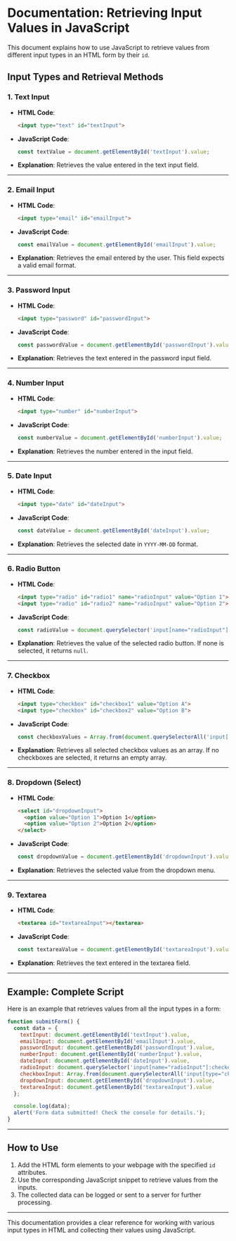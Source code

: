 
# Documentation: Retrieving Input Values in JavaScript

This document explains how to use JavaScript to retrieve values from different input types in an HTML form by their `id`. 

## **Input Types and Retrieval Methods**

### **1. Text Input**
- **HTML Code**:
  ```html
  <input type="text" id="textInput">
  ```
- **JavaScript Code**:
  ```javascript
  const textValue = document.getElementById('textInput').value;
  ```
- **Explanation**:
  Retrieves the value entered in the text input field.

---

### **2. Email Input**
- **HTML Code**:
  ```html
  <input type="email" id="emailInput">
  ```
- **JavaScript Code**:
  ```javascript
  const emailValue = document.getElementById('emailInput').value;
  ```
- **Explanation**:
  Retrieves the email entered by the user. This field expects a valid email format.

---

### **3. Password Input**
- **HTML Code**:
  ```html
  <input type="password" id="passwordInput">
  ```
- **JavaScript Code**:
  ```javascript
  const passwordValue = document.getElementById('passwordInput').value;
  ```
- **Explanation**:
  Retrieves the text entered in the password input field.

---

### **4. Number Input**
- **HTML Code**:
  ```html
  <input type="number" id="numberInput">
  ```
- **JavaScript Code**:
  ```javascript
  const numberValue = document.getElementById('numberInput').value;
  ```
- **Explanation**:
  Retrieves the number entered in the input field.

---

### **5. Date Input**
- **HTML Code**:
  ```html
  <input type="date" id="dateInput">
  ```
- **JavaScript Code**:
  ```javascript
  const dateValue = document.getElementById('dateInput').value;
  ```
- **Explanation**:
  Retrieves the selected date in `YYYY-MM-DD` format.

---

### **6. Radio Button**
- **HTML Code**:
  ```html
  <input type="radio" id="radio1" name="radioInput" value="Option 1">
  <input type="radio" id="radio2" name="radioInput" value="Option 2">
  ```
- **JavaScript Code**:
  ```javascript
  const radioValue = document.querySelector('input[name="radioInput"]:checked')?.value || null;
  ```
- **Explanation**:
  Retrieves the value of the selected radio button. If none is selected, it returns `null`.

---

### **7. Checkbox**
- **HTML Code**:
  ```html
  <input type="checkbox" id="checkbox1" value="Option A">
  <input type="checkbox" id="checkbox2" value="Option B">
  ```
- **JavaScript Code**:
  ```javascript
  const checkboxValues = Array.from(document.querySelectorAll('input[type="checkbox"]:checked')).map(cb => cb.value);
  ```
- **Explanation**:
  Retrieves all selected checkbox values as an array. If no checkboxes are selected, it returns an empty array.

---

### **8. Dropdown (Select)**
- **HTML Code**:
  ```html
  <select id="dropdownInput">
    <option value="Option 1">Option 1</option>
    <option value="Option 2">Option 2</option>
  </select>
  ```
- **JavaScript Code**:
  ```javascript
  const dropdownValue = document.getElementById('dropdownInput').value;
  ```
- **Explanation**:
  Retrieves the selected value from the dropdown menu.

---

### **9. Textarea**
- **HTML Code**:
  ```html
  <textarea id="textareaInput"></textarea>
  ```
- **JavaScript Code**:
  ```javascript
  const textareaValue = document.getElementById('textareaInput').value;
  ```
- **Explanation**:
  Retrieves the text entered in the textarea field.

---

## **Example: Complete Script**
Here is an example that retrieves values from all the input types in a form:

```javascript
function submitForm() {
  const data = {
    textInput: document.getElementById('textInput').value,
    emailInput: document.getElementById('emailInput').value,
    passwordInput: document.getElementById('passwordInput').value,
    numberInput: document.getElementById('numberInput').value,
    dateInput: document.getElementById('dateInput').value,
    radioInput: document.querySelector('input[name="radioInput"]:checked')?.value || null,
    checkboxInput: Array.from(document.querySelectorAll('input[type="checkbox"]:checked')).map(cb => cb.value),
    dropdownInput: document.getElementById('dropdownInput').value,
    textareaInput: document.getElementById('textareaInput').value
  };

  console.log(data);
  alert('Form data submitted! Check the console for details.');
}
```

---

## **How to Use**
1. Add the HTML form elements to your webpage with the specified `id` attributes.
2. Use the corresponding JavaScript snippet to retrieve values from the inputs.
3. The collected data can be logged or sent to a server for further processing.

---

This documentation provides a clear reference for working with various input types in HTML and collecting their values using JavaScript.
